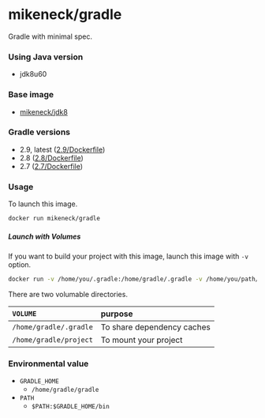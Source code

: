 mikeneck/gradle
===

Gradle with minimal spec.

### Using Java version

* jdk8u60

### Base image

* [mikeneck/jdk8](https://hub.docker.com/r/mikeneck/jdk8/)

### Gradle versions

* 2.9, latest ([2.9/Dockerfile](https://github.com/mike-neck/docker-images/blob/master/gradle/Dockerfile))
* 2.8 ([2.8/Dockerfile](https://github.com/mike-neck/docker-images/blob/5273d90efc8568b3806a82f0a57785d4b5116593/gradle/Dockerfile))
* 2.7 ([2.7/Dockerfile](https://github.com/mike-neck/docker-images/blob/bd3c0498b6f3b5a8e5e15e3897b6832ad8d39dcb/gradle/Dockerfile))

### Usage

To launch this image.

```sh
docker run mikeneck/gradle
```

##### Launch with Volumes

If you want to build your project with this image, launch this image with `-v` option.

```sh
docker run -v /home/you/.gradle:/home/gradle/.gradle -v /home/you/path/to/project:/home/gradle/project mikeneck/gradle
```

There are two volumable directories.

`VOLUME`|purpose
:--|:--
`/home/gradle/.gradle`|To share dependency caches
`/home/gradle/project`|To mount your project

### Environmental value

* `GRADLE_HOME`
  * `/home/gradle/gradle`
* `PATH`
  * `$PATH:$GRADLE_HOME/bin`
